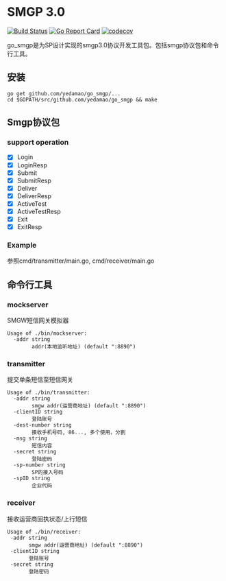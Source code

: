 # SMGP 3.0
[![Build Status](https://travis-ci.org/yedamao/go_smgp.svg?branch=master)](https://travis-ci.org/yedamao/go_smgp)
[![Go Report Card](https://goreportcard.com/badge/github.com/yedamao/go_smgp)](https://goreportcard.com/report/github.com/yedamao/go_smgp)
[![codecov](https://codecov.io/gh/yedamao/go_smgp/branch/master/graph/badge.svg)](https://codecov.io/gh/yedamao/go_smgp)

go_smgp是为SP设计实现的smgp3.0协议开发工具包。包括smgp协议包和命令行工具。

## 安装
```
go get github.com/yedamao/go_smgp/...
cd $GOPATH/src/github.com/yedamao/go_smgp && make
```

## Smgp协议包

### support operation

- [x] Login
- [x] LoginResp
- [x] Submit
- [x] SubmitResp
- [x] Deliver
- [x] DeliverResp
- [x] ActiveTest
- [x] ActiveTestResp
- [x] Exit
- [x] ExitResp

### Example
参照cmd/transmitter/main.go, cmd/receiver/main.go

## 命令行工具

### mockserver
SMGW短信网关模拟器

```
Usage of ./bin/mockserver:
  -addr string
        addr(本地监听地址) (default ":8890")
```

### transmitter
提交单条短信至短信网关

```
Usage of ./bin/transmitter:
  -addr string
        smgw addr(运营商地址) (default ":8890")
  -clientID string
        登陆账号
  -dest-number string
        接收手机号码, 86..., 多个使用，分割
  -msg string
        短信内容
  -secret string
        登陆密码
  -sp-number string
        SP的接入号码
  -spID string
        企业代码
```

### receiver
接收运营商回执状态/上行短信

 ```
 Usage of ./bin/receiver:
  -addr string
        smgw addr(运营商地址) (default ":8890")
  -clientID string
        登陆账号
  -secret string
        登陆密码
 ```
 
 
